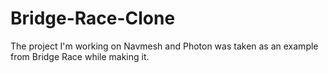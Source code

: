 # Bridge-Race-Clone
The project I'm working on Navmesh and Photon was taken as an example from Bridge Race while making it.
